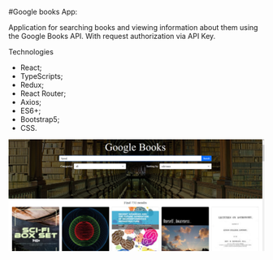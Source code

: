 #Google books App:

Application for searching books and viewing information about them using the Google Books API.
With request authorization via API Key.


Technologies
- React;
- TypeScripts;
- Redux;
- React Router;
- Axios;
- ES6+;
- Bootstrap5;
- CSS.

![](./src/img/googlebooks.png)